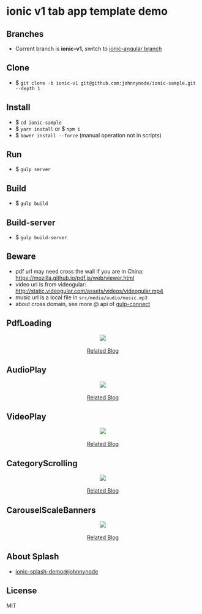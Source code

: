 # ionic v1 tab app template demo

## Branches

- Current branch is **ionic-v1**, switch to [ionic-angular branch](https://github.com/johnnynode/ionic-samples/tree/ionic-angular)

## Clone

- $ `git clone -b ionic-v1 git@github.com:johnnynode/ionic-sample.git  --depth 1`

## Install

- $ `cd ionic-sample`
- $ `yarn install` or $ `npm i`
- $ `bower install --force` (manual operation not in scripts)

## Run

- $ `gulp server` 

## Build

- $ `gulp build`

## Build-server

- $ `gulp build-server`

## Beware

- pdf url may need cross the wall if you are in China: https://mozilla.github.io/pdf.js/web/viewer.html 
- video url is from videogular: http://static.videogular.com/assets/videos/videogular.mp4
- music url is a local file in `src/media/audio/music.mp3`
- about cross domain, see more @ api of [gulp-connect](https://github.com/AveVlad/gulp-connect)

## PdfLoading

<div align=center>
  <img src="./screenshot/pdf.gif"/>
  <br />
  <br />
  <div>
    <a href="http://blog.csdn.net/tyro_java/article/details/73058952">Related Blog</a>
  </div>
</div>

## AudioPlay

<div align=center>
  <img src="./screenshot/audio.gif"/>
  <br />
  <br />
  <div>
    <a href="http://blog.csdn.net/tyro_java/article/details/73043991">Related Blog</a>
  </div>
</div>

## VideoPlay

<div align=center>
  <img src="./screenshot/video.gif"/>
  <br />
  <br />
  <div>
    <a href="http://blog.csdn.net/tyro_java/article/details/73040008">Related Blog</a>
  </div>
</div>

## CategoryScrolling

<div align=center>
  <img src="./screenshot/cate.gif"/>
  <br />
  <br />
  <div>
    <a href="http://blog.csdn.net/tyro_java/article/details/77622455">Related Blog</a>
  </div>
</div>

## CarouselScaleBanners

<div align=center>
  <img src="./screenshot/scaleBanners.gif"/>
  <br />
  <br />
  <div>
    <a href="http://blog.csdn.net/tyro_java/article/details/77937586">Related Blog</a>
  </div>
</div>

## About Splash

- [ionic-splash-demo@johnnynode](https://github.com/johnnynode/ionic-splash-demo)

## License

MIT